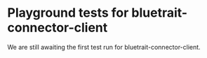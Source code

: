 # Playground tests for bluetrait-connector-client
We are still awaiting the first test run for bluetrait-connector-client.
